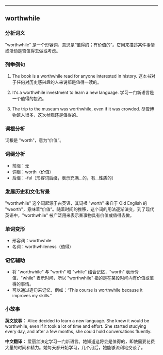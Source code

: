 
---------------
## worthwhile
### 分析词义
"worthwhile" 是一个形容词，意思是“值得的；有价值的”。它用来描述某件事情或活动是否值得去做或考虑。

### 列举例句
1. The book is a worthwhile read for anyone interested in history.
   这本书对于任何对历史感兴趣的人来说都是值得一读的。

2. It's a worthwhile investment to learn a new language.
   学习一门新语言是一个值得的投资。

3. The trip to the museum was worthwhile, even if it was crowded.
   尽管博物馆人很多，这次参观还是值得的。

### 词根分析
词根是 "worth"，意为“价值”。

### 词缀分析
- 前缀：无
- 词根：worth（价值）
- 后缀：-ful（形容词后缀，表示充满...的，有...性质的）

### 发展历史和文化背景
"worthwhile" 这个词起源于古英语，其词根 "worth" 来自于 Old English 的 "weorth"，意味着“价值”。随着时间的推移，这个词的用法逐渐演变，到了现代英语中，"worthwhile" 被广泛用来表示某事物具有价值或值得去做。

### 单词变形
- 形容词：worthwhile
- 名词：worthwhileness（值得）

### 记忆辅助
- 将 "worthwhile" 与 "worth" 和 "while" 结合记忆，"worth" 表示价值，"while" 表示时间，所以 "worthwhile" 指的是在某段时间内有价值或值得的事情。
- 可以通过造句来记忆，例如：“This course is worthwhile because it improves my skills.”

### 小故事
**英文故事：**
Alice decided to learn a new language. She knew it would be worthwhile, even if it took a lot of time and effort. She started studying every day, and after a few months, she could hold conversations fluently.

**中文翻译：**
爱丽丝决定学习一门新语言。她知道这将会是值得的，即使需要花费大量的时间和精力。她每天都开始学习，几个月后，她能够流利地交谈了。


